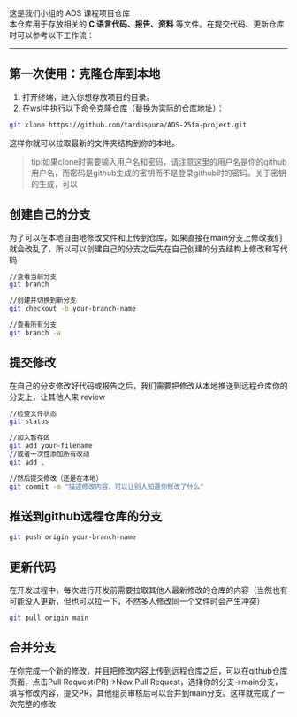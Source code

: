 这是我们小组的 ADS 课程项目仓库  
本仓库用于存放相关的 **C 语言代码、报告、资料** 等文件。在提交代码、更新仓库时可以参考以下工作流：

---

## 第一次使用：克隆仓库到本地

1. 打开终端，进入你想存放项目的目录。
2. 在wsl中执行以下命令克隆仓库（替换为实际的仓库地址）：

```bash
git clone https://github.com/tarduspura/ADS-25fa-project.git
```
这样你就可以拉取最新的文件夹结构到你的本地。

>tip:如果clone时需要输入用户名和密码，请注意这里的用户名是你的github用户名，而密码是github生成的密钥而不是登录github时的密码。关于密钥的生成，可以


## 创建自己的分支

为了可以在本地自由地修改文件和上传到仓库，如果直接在main分支上修改我们就会改乱了，所以可以创建自己的分支之后先在自己创建的分支结构上修改和写代码

```bash
//查看当前分支
git branch

//创建并切换到新分支
git checkout -b your-branch-name

//查看所有分支
git branch -a
```

## 提交修改

在自己的分支修改好代码或报告之后，我们需要把修改从本地推送到远程仓库你的分支上，让其他人来 review

```bash
//检查文件状态
git status

//加入暂存区
git add your-filename
//或者一次性添加所有改动
git add .

//然后提交修改（还是在本地）
git commit -m "描述修改内容，可以让别人知道你修改了什么"
```

## 推送到github远程仓库的分支

```bash
git push origin your-branch-name
```

## 更新代码

在开发过程中，每次进行开发前需要拉取其他人最新修改的仓库的内容（当然也有可能没人更新，但也可以拉一下，不然多人修改同一个文件时会产生冲突）

```bash
git pull origin main
```

## 合并分支

在你完成一个新的修改，并且把修改内容上传到远程仓库之后，可以在github仓库页面，点击Pull Request(PR)->New Pull Request，选择你的分支->main分支，填写修改内容，提交PR，其他组员审核后可以合并到main分支。这样就完成了一次完整的修改



